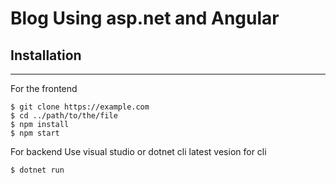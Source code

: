 # Blog Using asp.net and Angular

## Installation
***
For the frontend
```
$ git clone https://example.com
$ cd ../path/to/the/file
$ npm install
$ npm start
```

For backend Use visual studio or dotnet cli latest vesion
for cli 
```
$ dotnet run
```
